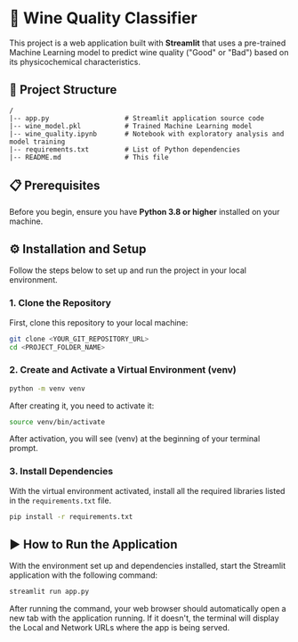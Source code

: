 # 🍷 Wine Quality Classifier

This project is a web application built with **Streamlit** that uses a pre-trained Machine Learning model to predict wine quality ("Good" or "Bad") based on its physicochemical characteristics.

## 📁 Project Structure

```
/
|-- app.py                   # Streamlit application source code
|-- wine_model.pkl           # Trained Machine Learning model
|-- wine_quality.ipynb       # Notebook with exploratory analysis and model training
|-- requirements.txt         # List of Python dependencies
|-- README.md                # This file
```

## 📋 Prerequisites

Before you begin, ensure you have **Python 3.8 or higher** installed on your machine.

## ⚙️ Installation and Setup

Follow the steps below to set up and run the project in your local environment.

### 1. Clone the Repository

First, clone this repository to your local machine:
```bash
git clone <YOUR_GIT_REPOSITORY_URL>
cd <PROJECT_FOLDER_NAME>
```

### 2. Create and Activate a Virtual Environment (venv)

```bash
python -m venv venv
```

After creating it, you need to activate it:

```bash
source venv/bin/activate
```

After activation, you will see (venv) at the beginning of your terminal prompt.

### 3. Install Dependencies

With the virtual environment activated, install all the required libraries listed in the `requirements.txt` file.

```bash
pip install -r requirements.txt
```

## ▶️ How to Run the Application

With the environment set up and dependencies installed, start the Streamlit application with the following command:

```bash
streamlit run app.py
```

After running the command, your web browser should automatically open a new tab with the application running. If it doesn't, the terminal will display the Local and Network URLs where the app is being served.
